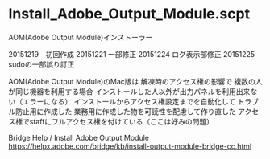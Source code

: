 # Install_Adobe_Output_Module.scpt

AOM(Adobe Output Module)インストーラー

20151219　初回作成
20151221 一部修正
20151224 ログ表示部修正
20151225　sudoの一部誤り訂正


AOM(Adobe Output Module)のMac版は
解凍時のアクセス権の影響で
複数の人が同じ機器を利用する場合
インストールした人以外が出力パネルを利用出来ない（エラーになる）
インストールからアクセス権設定までを自動化して
トラブル防止用に作成した
業務用に作成した物を可読性を配慮して作り直した
アクセス権でstaffにフルアクセス権を付けている（ここは好みの問題）

Bridge Help / 
Install Adobe Output Module
https://helpx.adobe.com/bridge/kb/install-output-module-bridge-cc.html
